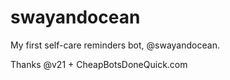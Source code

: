 # swayandocean
My first self-care reminders bot, @swayandocean.

Thanks @v21 + CheapBotsDoneQuick.com
